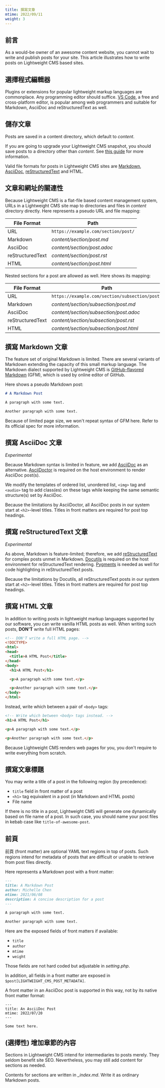 ```yaml
---
title: 撰寫文章
mtime: 2022/09/11
weight: 3
---
```


## 前言

As a would-be owner of an awesome content website, you cannot wait to write and publish posts for your site. This article illustrates how to write posts on Lightweight CMS based sites.

## 選擇程式編輯器

Plugins or extensions for popular lightweight markup languages are commonplace. Any programming editor should suffice. [VS Code](https://code.visualstudio.com/), a free and cross-platform editor, is popular among web programmers and suitable for Markdown, AsciiDoc and reStructuredText as well.

## 儲存文章

Posts are saved in a content directory, which default to *content*.

If you are going to upgrade your Lightweight CMS snapshot, you should save posts to a directory other than *content*. See [this guide](/howto/how-to-upgrade-lightweight-cms/) for more information.

Valid file formats for posts in Lightweight CMS sites are [Markdown](https://github.github.com/gfm/), [AsciiDoc](https://asciidoc.org/), [reStructuredText](https://docutils.sourceforge.io/rst.html) and HTML.

## 文章和網址的關連性

Because Lightweight CMS is a flat-file based content management system, URLs in a Lightweight CMS site map to directories and files in *content* directory directly. Here represents a pseudo URL and file mapping:

|File Format     |Path                               |
|----------------|-----------------------------------|
|URL             |`https://example.com/section/post/`|
|Markdown        |*content/section/post.md*          |
|AsciiDoc        |*content/section/post.adoc*        |
|reStructuredText|*content/section/post.rst*         |
|HTML            |*content/section/post.html*        |

Nested sections for a post are allowed as well. Here shows its mapping:

|File Format     |Path                                          |
|----------------|----------------------------------------------|
|URL             |`https://example.com/section/subsection/post/`|
|Markdown        |*content/section/subsection/post.md*          |
|AsciiDoc        |*content/section/subsection/post.adoc*        |
|reStructuredText|*content/section/subsection/post.rst*         |
|HTML            |*content/section/subsection/post.html*        |

## 撰寫 Markdown 文章

The feature set of original Markdown is limited. There are several variants of Markdown extending the capacity of this small markup language. The Markdown dialect supported by Lightweight CMS is [GitHub-flavored Markdown](https://github.github.com/gfm/) (GFM), which is used by online editor of GitHub.

Here shows a pseudo Markdown post:

```markdown
# A Markdown Post

A paragraph with some text.

Another paragraph with some text.
```

Because of limited page size, we won't repeat syntax of GFM here. Refer to its official spec for more information.

## 撰寫 AsciiDoc 文章

*Experimental*

Because Markdown syntax is limited in feature, we add [AsciiDoc](https://asciidoc.org/) as an alternative. [AsciiDoctor](https://asciidoctor.org/) is required on the host environment to render AsciiDoc post(s).

We modify the templates of ordered list, unordered list, `<img>` tag and `<audio>` tag to add class(es) on these tags while keeping the same semantic structure(s) set by AsciiDoc.

Because the limitations by AsciiDoctor, all AsciiDoc posts in our system start at `<h2>`-level titles. Titles in front matters are required for post top headings.

## 撰寫 reStructuredText 文章

*Experimental*

As above, Markdown is feature-limited; therefore, we add [reStructuredText](https://docutils.sourceforge.io/rst.html) for complex posts unmet in Markdown. [Docutils](https://docutils.sourceforge.io/index.html) is required on the host environment for reStructuredText rendering. [Pygments](https://pygments.org/) is needed as well for code highlighting in reStructuredText posts.

Because the limitations by Docutils, all reStructuredText posts in our system start at `<h2>`-level titles. Titles in front matters are required for post top headings.

## 撰寫 HTML 文章

In addition to writing posts in lightweight markup languages supported by our software, you can write vanilla HTML posts as well. When writing such posts, **DON'T** write full HTML pages:

```html
<!-- DON'T write a full HTML page. -->
<!DOCTYPE>
<html>
<head>
  <title>A HTML Post</title>
</head>
<body>
  <h1>A HTML Post</h1>

  <p>A paragraph with some text.</p>

  <p>Another paragraph with some text.</p>
</body>
</html>
```

 Instead, write which between a pair of `<body>` tags:

 ```html
<!-- Write which between <body> tags instead. -->
<h1>A HTML Post</h1>

<p>A paragraph with some text.</p>

<p>Another paragraph with some text.</p>
 ```

Because Lightweight CMS renders web pages for you, you don't require to write everything from scratch.

## 撰寫文章標題

You may write a title of a post in the following region (by precedence):

* `title` field in front matter of a post
* `<h1>` tag equivalent in a post (in Markdown and HTML posts)
* File name

If there is no title in a post, Lightweight CMS will generate one dynamically based on file name of a post. In such case, you should name your post files in kebab case like `title-of-awesome-post`.

## 前頁

前頁 (front matter) are optional YAML text regions in top of posts. Such regions intend for metadata of posts that are difficult or unable to retrieve from post files directly.

Here represents a Markdown post with a front matter:

```markdown
---
title: A Markdown Post
author: Michelle Chen
mtime: 2021/06/08
description: A concise description for a post
---

A paragraph with some text.

Another paragraph with some text.
```

Here are the exposed fields of front matters if available:

* `title`
* `author`
* `mtime`
* `weight`

Those fields are not hard coded but adjustable in *setting.php*.

In addition, all fields in a front matter are exposed in `$post[LIGHTWEIGHT_CMS_POST_METADATA]`.

A front matter in an AsciiDoc post is supported in this way, not by its native front matter format:

```asciidoc
---
title: An AsciiDoc Post
mtime: 2022/07/20
---

Some text here.
```

## (選擇性) 增加章節的內容

Sections in Lightweight CMS intend for intermediaries to posts merely. They seldom benefit site SEO. Nevertheless, you may still add content for sections as needed.

Contents for sections are written in *_index.md*. Write it as ordinary Markdown posts.

